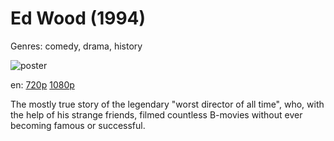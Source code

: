 # Ed Wood (1994)

Genres: comedy, drama, history

![poster](http://image.tmdb.org/t/p/w500/9qBe2sUDyY2dFH1iHq0SZb1G4QG.jpg)

en:
  [720p](magnet:?xt=urn:btih:73F6FBFD8A6A889E08A04D3DDBFBC6516F18606D&tr=udp://glotorrents.pw:6969/announce&tr=udp://tracker.opentrackr.org:1337/announce&tr=udp://torrent.gresille.org:80/announce&tr=udp://tracker.openbittorrent.com:80&tr=udp://tracker.coppersurfer.tk:6969&tr=udp://tracker.leechers-paradise.org:6969&tr=udp://p4p.arenabg.ch:1337&tr=udp://tracker.internetwarriors.net:1337)
  [1080p](magnet:?xt=urn:btih:E9C953D297C8408084C0F09B1D4FD2CCA8958453&tr=udp://glotorrents.pw:6969/announce&tr=udp://tracker.opentrackr.org:1337/announce&tr=udp://torrent.gresille.org:80/announce&tr=udp://tracker.openbittorrent.com:80&tr=udp://tracker.coppersurfer.tk:6969&tr=udp://tracker.leechers-paradise.org:6969&tr=udp://p4p.arenabg.ch:1337&tr=udp://tracker.internetwarriors.net:1337)
  


The mostly true story of the legendary "worst director of all time", who, with the help of his strange friends, filmed countless B-movies without ever becoming famous or successful.